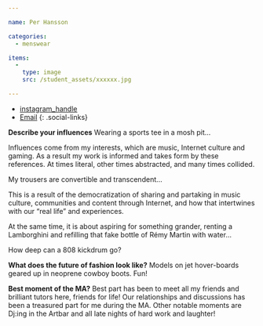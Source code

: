 ```yaml
---

name: Per Hansson

categories:
  - menswear

items:
  -
    type: image
    src: /student_assets/xxxxxx.jpg

---
```


* [instagram_handle](https://www.instagram.com/@hanssonper/)
* [Email](mailto:per.hansson@network.rca.ac.uk)
{: .social-links}

**Describe your influences**
Wearing a sports tee in a mosh pit…

Influences come from my interests, which are music, Internet culture and gaming. As a result my work is informed and takes form by these references. At times literal, other times abstracted, and many times collided.

My trousers are convertible and transcendent…

This is a result of the democratization of sharing and partaking in music culture, communities and content through Internet, and how that intertwines with our “real life” and experiences.

At the same time, it is about aspiring for something grander, renting a Lamborghini and refilling that fake bottle of Rémy Martin with water…

How deep can a 808 kickdrum go?

**What does the future of fashion look like?**
Models on jet hover-boards geared up in neoprene cowboy boots. Fun!

**Best moment of the MA?**
Best part has been to meet all my friends and brilliant tutors here, friends for life! Our relationships and discussions has been a treasured part for me during the MA.
Other notable moments are Dj:ing in the Artbar and all late nights of hard work and laughter!

